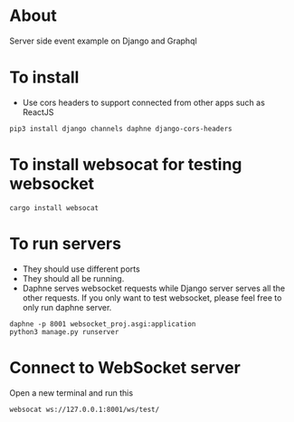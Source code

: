 # About
Server side event example on Django and Graphql


# To install
* Use cors headers to support connected from other apps such as ReactJS
```
pip3 install django channels daphne django-cors-headers
```

# To install websocat for testing websocket
```
cargo install websocat
```


# To run servers
* They should use different ports
* They should all be running. 
* Daphne serves websocket requests while Django server serves all the other requests. If you only want to test websocket, please feel free to only run daphne server.
```
daphne -p 8001 websocket_proj.asgi:application
python3 manage.py runserver
```

# Connect to WebSocket server
Open a new terminal and run this
```
websocat ws://127.0.0.1:8001/ws/test/
```
